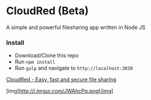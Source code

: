 CloudRed (Beta)
===========================

A simple and powerful filesharing app written in Node JS

### Install
* Download/Clone this repo
* Run `npm install`
* Run `gulp` and navigate to `http://localhost:3030`

[CloudRed - Easy, fast and secure file sharing](http://i.imgur.com/JWAhcPq.png)

[img]http://i.imgur.com/JWAhcPq.png[/img]
